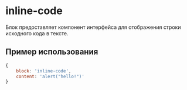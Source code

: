 # inline-code

Блок предоставляет компонент интерфейса для отображения строки исходного кода в тексте.

## Пример использования

```js
{
    block: 'inline-code',
    content: 'alert("hello!")'
}
```
